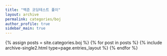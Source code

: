 ```yaml
---
title: "백준 코딩테스트 풀이"
layout: archive
permalink: categories/boj
author_profile: true
sidebar_main: true
---
```



{% assign posts = site.categories.boj %}
{% for post in posts %} {% include archive-single2.html type=page.entries_layout %} {% endfor %}
